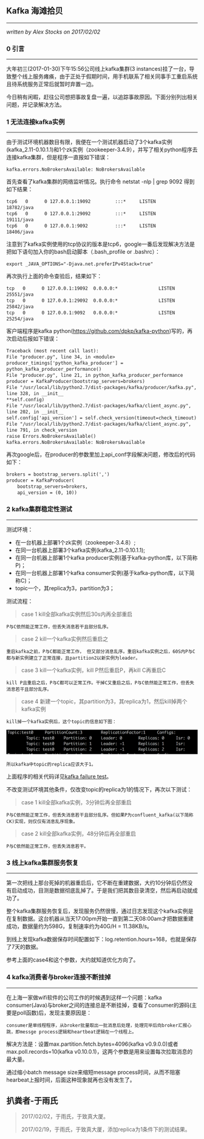 ## Kafka 海滩拾贝 ##
---
*written by Alex Stocks on 2017/02/02*

### 0 引言 ###
---

大年初三(2017-01-30)下午15:56公司线上kafka集群(3 instances)挂了一台，导致整个线上服务瘫痪，由于正处于假期时间，用手机联系了相关同事手工重启系统且待系统服务正常后就暂时弃置一边。

今日稍有闲暇，赶往公司想把事故复盘一遍，以追踪事故原因。下面分别列出相关问题，并记录解决方法。

### 1 无法连接kafka实例 ###
---

由于测试环境机器数目有限，我便在一个测试机器启动了3个kafka实例(kafka_2.11-0.10.1.1)和1个zk实例（zookeeper-3.4.9），并写了相关python程序去连接kafka集群，但是程序一直报如下错误：
	
    kafka.errors.NoBrokersAvailable: NoBrokersAvailable

首先查看了kafka集群的网络监听情况。执行命令 netstat -nlp | grep 9092 得到如下结果：

    tcp6   0      0 127.0.0.1:19092         :::*     LISTEN      18782/java
    tcp6   0      0 127.0.0.1:29092         :::*     LISTEN      19111/java
    tcp6   0      0 127.0.0.1:9092          :::*     LISTEN      18406/java
    
注意到了kafka实例使用的tcp协议的版本是tcp6，google一番后发现解决方法是把如下语句加入你的bash启动脚本（.bash_profile or .bashrc）：

    export _JAVA_OPTIONS="-Djava.net.preferIPv4Stack=true"

再次执行上面的命令查验后，结果如下：

    tcp   0      0 127.0.0.1:19092  0.0.0.0:*               LISTEN   25551/java
    tcp   0      0 127.0.0.1:29092  0.0.0.0:*               LISTEN   25842/java
    tcp   0      0 127.0.0.1:9092   0.0.0.0:*               LISTEN   25254/java 

客户端程序是kafka python(https://github.com/dpkp/kafka-python)写的，再次启动后报如下错误：

    Traceback (most recent call last):
    File "producer.py", line 34, in <module>
    producer_timings['python_kafka_producer'] = python_kafka_producer_performance()
    File "producer.py", line 21, in python_kafka_producer_performance
    producer = KafkaProducer(bootstrap_servers=brokers)
    File "/usr/local/lib/python2.7/dist-packages/kafka/producer/kafka.py", line 328, in __init__
    **self.config)
    File "/usr/local/lib/python2.7/dist-packages/kafka/client_async.py", line 202, in __init__
    self.config['api_version'] = self.check_version(timeout=check_timeout)
    File "/usr/local/lib/python2.7/dist-packages/kafka/client_async.py", line 791, in check_version
    raise Errors.NoBrokersAvailable()
    kafka.errors.NoBrokersAvailable: NoBrokersAvailable
    
再次google后，在producer的参数里加上api_conf字段解决问题，修改后的代码如下：

    brokers = bootstrap_servers.split(',')
    producer = KafkaProducer(
        bootstrap_servers=brokers,
        api_version = (0, 10))

### 2 kafka集群稳定性测试 ###
---

测试环境：

- 在一台机器上部署1个zk实例（zookeeper-3.4.8）;
- 在同一台机器上部署3个kafka实例(kafka_2.11-0.10.1.1); 
- 在同一台机器上部署1个kafka producer实例(基于kafka-python库，以下简称P)；
- 在同一台机器上部署1个kafka consumer实例(基于kafka-python库，以下简称C)；
- topic一个，其replica为3，partition为3；


测试流程：

> case 1 kill全部kafka实例然后30s内再全部重启

    P与C依然能正常工作，但丢失消息若干且部分乱序。
> case 2 kill一个kafka实例然后重启之
    
    重启kafka之前，P与C都能正常工作， 但又部分消息乱序。重启kafka实例之后，60S内P与C都与新实例建立了正常连接，且partition2以新实例为leader。   
> case 3 kill一个kafka实例，kill P然后重启P，再kill C再重启C

    kill P且重启之后，P与C都可以正常工作。干掉C又重启之后，P与C依然能正常工作，但丢失消息若干且部分乱序。
> case 4 新建一个topic，其partition为3，其replica为1，然后kill掉两个kafka实例    

    kill掉一个kafka实例后，这个topic的信息如下图：    
   ![kafka-topic-one-replica](../pic/kafka-topic-one-replica.png)
      
    所以kafka中topic的replica应该大于1。
    
    
上面程序的相关代码详见[kafka failure test](https://github.com/AlexStocks/test/tree/master/kafka/kafka_failure_test)。
    
不改变测试环境其他条件，仅改变topic的replica为1的情况下，再次以下测试：
> case 1 kill全部kafka实例，3分钟后再全部重启

    P与C依然能正常工作，但丢失消息若干且部分乱序。但如果P为confluent_kafka(以下简称CK)实现，则仅仅有消息乱序现象。
> case 2 kill全部kafka实例，48分钟后再全部重启

    P与C依然能正常工作，但丢失消息若干。
    
        
### 3 线上kafka集群服务恢复 ###
---
第一次把线上那台死掉的机器重启后，它不断在重建数据，大约10分钟后仍然没有启动成功，目测是数据彻底乱掉了。于是我们把其数目录清空，然后再启动就成功了。

整个kafka集群服务恢复后，发现服务仍然很慢，通过日志发现这个kafka实例是在复制数据。这台机器从当天17:00pm开始一直到第二天08:00am才把数据重建成功，数据量约为598G，复制速率约为40G/H = 11.38KB/s。

到线上发现kafka数据保存时间配置如下：log.retention.hours=168，也就是保存了7天的数据。

参考上面的case4和这个参数，大约就知道优化方向了。

### 4 kafka消费者与broker连接不断挂掉 ###
---

在上海一家做wifi软件的公司工作的时候遇到这样一个问题：kafka consumer(Java)与broker之间的连接总是不断挂掉，查看了consumer的源码(主要是poll函数)后，发现主要原因是：

    consumer是单线程程序，从broker批量取出一批消息后处理，处理完毕后向broker汇报心跳，即messge process逻辑和heartbeat逻辑在一个线程上。
    
   解决方法是：设置max.partition.fetch.bytes=4096(kafka v0.9.0.0)或者max.poll.records=10(kafka v0.10.0.1)，这两个参数是用来设置每次拉取消息的最大量。
   
通过缩小batch message size来缩短message process时间，从而不阻塞hearbeat上报时间，后面这种现象就再也没有发生了。
   
## 扒粪者-于雨氏 ##

> 2017/02/02，于雨氏，于致真大厦。
>
> 2017/02/19，于雨氏，于致真大厦，添加replica为1条件下的测试结果。